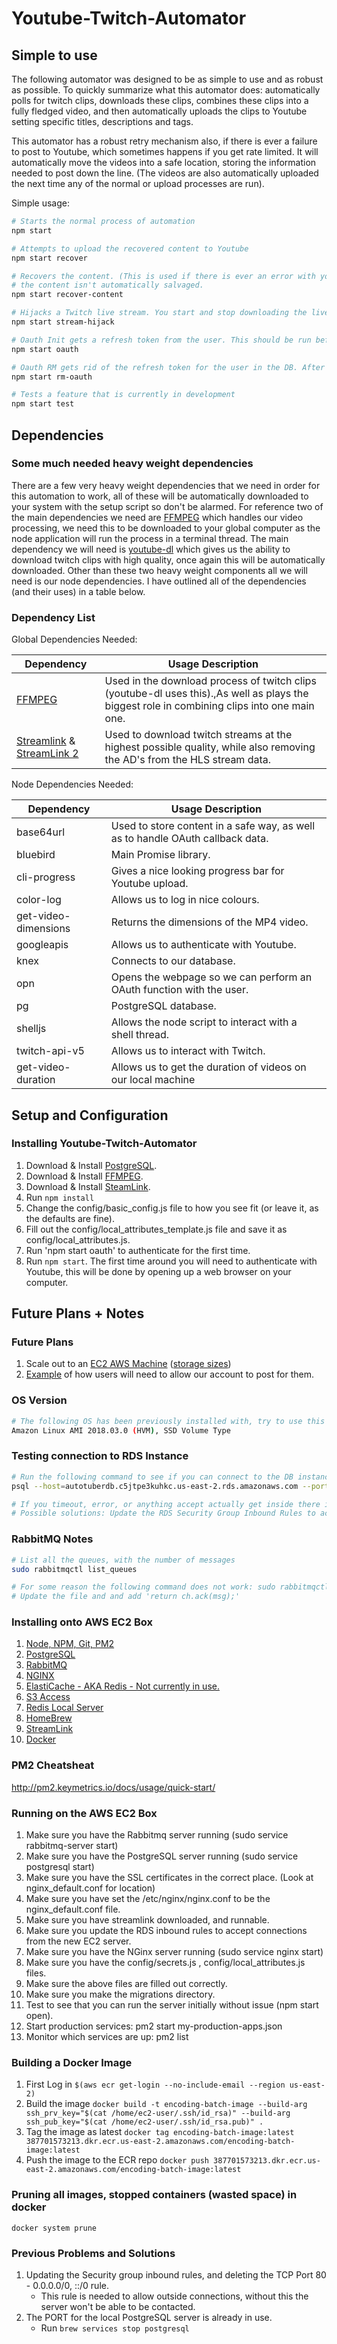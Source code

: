 

# Youtube-Twitch-Automator

## Simple to use
The following automator was designed to be as simple to use and as robust as possible. To quickly summarize what this automator does: automatically polls for twitch clips, downloads these clips, combines these clips into a fully fledged video, and then automatically uploads the clips to Youtube setting specific titles, descriptions and tags.

This automator has a robust retry mechanism also, if there is ever a failure to post to Youtube, which sometimes happens if you get rate limited. It will automatically move the videos into a safe location, storing the information needed to post down the line. (The videos are also automatically uploaded the next time any of the normal or upload processes are run).

Simple  usage:

``` bash
# Starts the normal process of automation
npm start

# Attempts to upload the recovered content to Youtube
npm start recover

# Recovers the content. (This is used if there is ever an error with youtube upload and
# the content isn't automatically salvaged.
npm start recover-content

# Hijacks a Twitch live stream. You start and stop downloading the live stream and saving it to a file.
npm start stream-hijack

# Oauth Init gets a refresh token from the user. This should be run before anything for personal use.
npm start oauth

# Oauth RM gets rid of the refresh token for the user in the DB. After this is run you will need to re-authenticate with 'npm start oauth'.
npm start rm-oauth

# Tests a feature that is currently in development
npm start test
```

## Dependencies
### Some much needed heavy weight dependencies
There are a few very heavy weight dependencies that we need in order for this automation to work, all of these will be automatically downloaded to your system with the setup script so don't be alarmed. For reference two of the main dependencies we need are [FFMPEG](https://www.ffmpeg.org/) which handles our video processing, we need this to be downloaded to your global computer as the node application will run the process in a terminal thread. The main dependency we will need is [youtube-dl](https://rg3.github.io/youtube-dl/) which gives us the ability to download twitch clips with high quality, once again this will be automatically downloaded. Other than these two heavy weight components all we will need is our node dependencies. I have outlined all of the dependencies (and their uses) in a table below.

### Dependency List
Global Dependencies Needed:


| Dependency                                                                                             | Usage Description                                                                                                                            |
|--------------------------------------------------------------------------------------------------------|----------------------------------------------------------------------------------------------------------------------------------------------|
| [FFMPEG](https://www.ffmpeg.org/)                                                                      | Used in the download process of twitch clips (youtube-dl uses this).,As well as plays the biggest role in combining clips into one main one. |
| [Streamlink](https://github.com/streamlink/streamlink) & [StreamLink 2](https://streamlink.github.io/) | Used to download twitch streams at the highest possible quality, while also removing the AD's from the HLS stream data.                      |

Node Dependencies Needed:


| Dependency           | Usage Description                                                              |
|----------------------|--------------------------------------------------------------------------------|
| base64url            | Used to store content in a safe way, as well as to handle OAuth callback data. |
| bluebird             | Main Promise library.                                                          |
| cli-progress         | Gives a nice looking progress bar for Youtube upload.                          |
| color-log            | Allows us to log in nice colours.                                              |
| get-video-dimensions | Returns the dimensions of the MP4 video.                                       |
| googleapis           | Allows us to authenticate with Youtube.                                        |
| knex                 | Connects to our database.                                                      |
| opn                  | Opens the webpage so we can perform an OAuth function with the user.           |
| pg                   | PostgreSQL database.                                                           |
| shelljs              | Allows the node script to interact with a shell thread.                        |
| twitch-api-v5        | Allows us to interact with Twitch.                                             |
| get-video-duration   | Allows us to get the duration of videos on our local machine                   |

## Setup and Configuration
### Installing Youtube-Twitch-Automator

1) Download & Install [PostgreSQL](https://www.postgresql.org/download/).
2) Download & Install [FFMPEG](https://www.ffmpeg.org/download.html).
3) Download & Install [SteamLink](https://streamlink.github.io/install.html#macos).
4) Run `npm install`
5) Change the config/basic_config.js file to how you see fit (or leave it, as the defaults are fine).
6) Fill out the config/local_attributes_template.js file and save it as config/local_attributes.js.
7) Run 'npm start oauth' to authenticate for the first time.
8) Run `npm start`. The first time around you will need to authenticate with Youtube, this will be done by opening up a web browser on your computer.

## Future Plans + Notes
### Future Plans

1) Scale out to an [EC2 AWS Machine](https://aws.amazon.com/ec2/pricing/on-demand/) ([storage sizes](https://docs.aws.amazon.com/AWSEC2/latest/UserGuide/InstanceStorage.html))
2) [Example](https://www.quora.com/Is-there-a-way-to-allow-someone-else-to-upload-videos-to-my-channel-without-giving-them-my-login-credentials) of how users will need to allow our account to post for them.

### OS Version
``` bash
# The following OS has been previously installed with, try to use this one or will have some issues.
Amazon Linux AMI 2018.03.0 (HVM), SSD Volume Type
```

### Testing connection to RDS Instance
``` bash
# Run the following command to see if you can connect to the DB instance from your current EC2 box.
psql --host=autotuberdb.c5jtpe3kuhkc.us-east-2.rds.amazonaws.com --port=5432 --username=javin --password --dbname=autotuberMain

# If you timeout, error, or anything accept actually get inside there is almost definitely an issue ahead.
# Possible solutions: Update the RDS Security Group Inbound Rules to accept requests from the new server private IP address. (Should be something like: 172.31.16.17)
```

### RabbitMQ Notes
``` bash
# List all the queues, with the number of messages
sudo rabbitmqctl list_queues

# For some reason the following command does not work: sudo rabbitmqctl purge_queue QUEUE_NAME
# Update the file and and add 'return ch.ack(msg);'
```

### Installing onto AWS EC2 Box
1) [Node, NPM, Git, PM2](https://hackernoon.com/deploying-a-node-app-on-amazon-ec2-d2fb9a6757eb)
2) [PostgreSQL](https://gist.github.com/dstroot/2920991)
3) [RabbitMQ](https://gist.github.com/ihor/5705626)
4) [NGINX](https://gist.github.com/nrollr/56e933e6040820aae84f82621be16670)
5) [ElastiCache - AKA Redis - Not currently in use.](https://docs.aws.amazon.com/AmazonElastiCache/latest/red-ug/nodes-connecting.html)
6) [S3 Access](http://codeomitted.com/transfer-files-from-ec2-to-s3/)
7) [Redis Local Server](https://medium.com/@andrewcbass/install-redis-v3-2-on-aws-ec2-instance-93259d40a3ce)
8) [HomeBrew](https://docs.brew.sh/Homebrew-on-Linux)
9) [StreamLink](https://streamlink.github.io/install.html#macos)
10) [Docker](https://docs.aws.amazon.com/AmazonECS/latest/developerguide/docker-basics.html#install_docker)

### PM2 Cheatsheat
http://pm2.keymetrics.io/docs/usage/quick-start/

### Running on the AWS EC2 Box
1) Make sure you have the Rabbitmq server running (sudo service rabbitmq-server start)
2) Make sure you have the PostgreSQL server running (sudo service postgresql start)
3) Make sure you have the SSL certificates in the correct place. (Look at nginx_default.conf for location)
4) Make sure you have set the /etc/nginx/nginx.conf to be the nginx_default.conf file.
5) Make sure you have streamlink downloaded, and runnable.
6) Make sure you update the RDS inbound rules to accept connections from the new EC2 server.
7) Make sure you have the NGinx server running (sudo service nginx start)
8) Make sure you have the config/secrets.js , config/local_attributes.js files.
9) Make sure the above files are filled out correctly.
10) Make sure you make the migrations directory.
11) Test to see that you can run the server initially without issue (npm start open).
12) Start production services: pm2 start my-production-apps.json
13) Monitor which services are up: pm2 list

### Building a Docker Image
1) First Log in `$(aws ecr get-login --no-include-email --region us-east-2)`
2) Build the image `docker build -t encoding-batch-image --build-arg ssh_prv_key="$(cat /home/ec2-user/.ssh/id_rsa)" --build-arg ssh_pub_key="$(cat /home/ec2-user/.ssh/id_rsa.pub)" .`
3) Tag the image as latest `docker tag encoding-batch-image:latest 387701573213.dkr.ecr.us-east-2.amazonaws.com/encoding-batch-image:latest`
4) Push the image to the ECR repo `docker push 387701573213.dkr.ecr.us-east-2.amazonaws.com/encoding-batch-image:latest`

### Pruning all images, stopped containers (wasted space) in docker
`docker system prune`

### Previous Problems and Solutions
1) Updating the Security group inbound rules, and deleting the TCP Port 80 - 0.0.0.0/0, ::/0 rule.
	- This rule is needed to allow outside connections, without this the server won't be able to be contacted.
2) The PORT for the local PostgreSQL server is already in use. 
	- Run `brew services stop postgresql`
